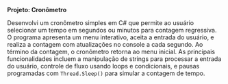 
**Projeto: Cronômetro**

Desenvolvi um cronômetro simples em C# que permite ao usuário selecionar um tempo em segundos ou minutos para contagem regressiva. 
O programa apresenta um menu interativo, aceita a entrada do usuário, e realiza a contagem com atualizações no console a cada segundo. 
Ao término da contagem, o cronômetro retorna ao menu inicial. As principais funcionalidades incluem a manipulação de strings para processar a entrada do usuário,
controle de fluxo usando loops e condicionais, e pausas programadas com `Thread.Sleep()` para simular a contagem de tempo.


